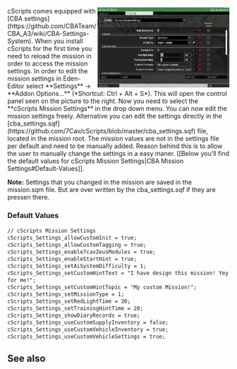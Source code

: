 <img align="right" width="300" height="182" src="https://github.com/7Cav/cScripts/blob/master/resourses/wikigfx/CBA_Mission_Settings.png">
cScripts comes equipped with [CBA settings](https://github.com/CBATeam/CBA_A3/wiki/CBA-Settings-System). When you install cScripts for the first time you need to reload the mission in order to access the mission settings. In order to edit the mission settings in Eden-Editor select **Settings** → **Addon Options...** (*Shortcut: Ctrl + Alt + S*). This will open the control panel seen on the picture to the right. Now you need to select the **cScripts Mission Settings** in the drop down menu. You can now edit the mission settings freely. Alternative you can edit the settings directly in the [cba_settings.sqf](https://github.com/7Cav/cScripts/blob/master/cba_settings.sqf) file, located in the mission root. The mission values are not in the settings file per default and need to be manually added. Reason behind this is to allow the user to manually change the settings in a easy maner. [[Below you'll find the default values for cScripts Mission Settings|CBA Mission Settings#Default-Values]].

**Note:** Settings that you changed in the mission are saved in the mission.sqm file. But are over written by the cba_settings.sqf if they are pressen there.

### Default Values
```
// cScripts Mission Settings
cScripts_Settings_allowCustomInit = true;
cScripts_Settings_allowCustomTagging = true;
cScripts_Settings_enable7cavZeusModules = true;
cScripts_Settings_enableStartHint = true;
cScripts_Settings_setAiSystemDifficulty = 1;
cScripts_Settings_setCustomHintText = "I have design this mission! Yey for me!";
cScripts_Settings_setCustomHintTopic = "My custom Mission!";
cScripts_Settings_setMissionType = 1;
cScripts_Settings_setRedLightTime = 30;
cScripts_Settings_setTrainingHintTime = 20;
cScripts_Settings_showDiaryRecords = true;
cScripts_Settings_useCustomSupplyInventory = false;
cScripts_Settings_useCustomVehicleInventory = true;
cScripts_Settings_useCustomVehicleSettings = true;
```

## See also
